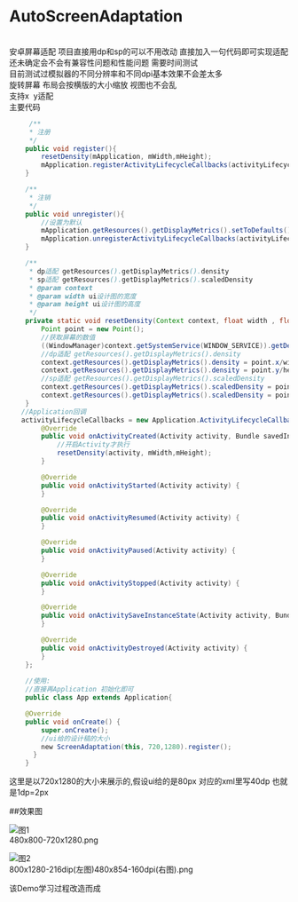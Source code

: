 # AutoScreenAdaptation
</br>安卓屏幕适配  项目直接用dp和sp的可以不用改动   直接加入一句代码即可实现适配
</br>还未确定会不会有兼容性问题和性能问题 需要时间测试
</br>目前测试过模拟器的不同分辨率和不同dpi基本效果不会差太多
</br>旋转屏幕 布局会按横版的大小缩放 视图也不会乱
</br>支持x  y适配
</br>主要代码
```java
     /**
     * 注册
     */
    public void register(){
        resetDensity(mApplication, mWidth,mHeight);
        mApplication.registerActivityLifecycleCallbacks(activityLifecycleCallbacks);
    }

    /**
     * 注销
     */
    public void unregister(){
        //设置为默认
        mApplication.getResources().getDisplayMetrics().setToDefaults();
        mApplication.unregisterActivityLifecycleCallbacks(activityLifecycleCallbacks);
    }

    /**
     * dp适配 getResources().getDisplayMetrics().density
     * sp适配 getResources().getDisplayMetrics().scaledDensity
     * @param context
     * @param width ui设计图的宽度
     * @param height ui设计图的高度
     */
    private static void resetDensity(Context context, float width , float height){
        Point point = new Point();
        //获取屏幕的数值
        ((WindowManager)context.getSystemService(WINDOW_SERVICE)).getDefaultDisplay().getSize(point);
        //dp适配 getResources().getDisplayMetrics().density
        context.getResources().getDisplayMetrics().density = point.x/width*2f;
        context.getResources().getDisplayMetrics().density = point.y/height*2f;
        //sp适配 getResources().getDisplayMetrics().scaledDensity
        context.getResources().getDisplayMetrics().scaledDensity = point.x/width*2f;
        context.getResources().getDisplayMetrics().scaledDensity = point.y/height*2f;
    }
   //Application回调
   activityLifecycleCallbacks = new Application.ActivityLifecycleCallbacks() {
        @Override
        public void onActivityCreated(Activity activity, Bundle savedInstanceState) {
            //开启Activity才执行
            resetDensity(activity, mWidth,mHeight);
        }

        @Override
        public void onActivityStarted(Activity activity) {
        }

        @Override
        public void onActivityResumed(Activity activity) {
        }

        @Override
        public void onActivityPaused(Activity activity) {
        }

        @Override
        public void onActivityStopped(Activity activity) {
        }

        @Override
        public void onActivitySaveInstanceState(Activity activity, Bundle outState) {
        }

        @Override
        public void onActivityDestroyed(Activity activity) {
        }
    };
    
    //使用:
    //直接再Application 初始化即可
    public class App extends Application{

    @Override
    public void onCreate() {
        super.onCreate();
        //ui给的设计稿的大小
        new ScreenAdaptation(this, 720,1280).register();
      }
    }
```
这里是以720x1280的大小来展示的,假设ui给的是80px    对应的xml里写40dp   也就是1dp=2px

##效果图
</br> 

![图1](https://raw.githubusercontent.com/wenkaichuang0729/AutoScreenAdaptation/master/images/480x800-720x1280.png)
</br>480x800-720x1280.png

![图2](https://raw.githubusercontent.com/wenkaichuang0729/AutoScreenAdaptation/master/images/800x1280-216dip480x854-160dpi.png)
</br>800x1280-216dip(左图)480x854-160dpi(右图).png

该Demo学习过程改造而成
